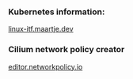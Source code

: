 ### Kubernetes information:
[linux-itf.maartje.dev](linux-itf.maartje.dev)

### Cilium network policy creator
[editor.networkpolicy.io](editor.networkpolicy.io)

